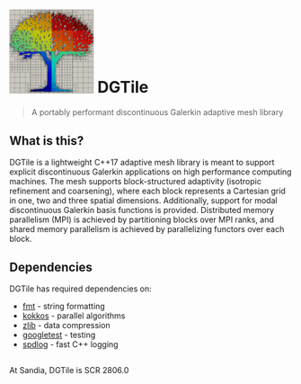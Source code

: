 # <img src="logo.png" width="150"> DGTile
> A portably performant discontinuous Galerkin adaptive mesh library

## What is this?

DGTile is a lightweight C++17 adaptive mesh library is meant to support
explicit discontinuous Galerkin applications on high performance computing
machines. The mesh supports block-structured adaptivity (isotropic refinement
and coarsening), where each block represents a Cartesian grid in one, two and
three spatial dimensions. Additionally, support for modal discontinuous
Galerkin basis functions is provided. Distributed memory parallelism (MPI) is
achieved by partitioning blocks over MPI ranks, and shared memory parallelism
is achieved by parallelizing functors over each block.

## Dependencies

DGTile has required dependencies on:

  * [fmt](https://github.com/fmtlib/fmt) - string formatting
  * [kokkos](https://github.com/kokkos/kokkos) - parallel algorithms
  * [zlib](https://github.com/zlib-ng/zlib-ng) - data compression
  * [googletest](https://github.com/google/googletest) - testing
  * [spdlog](https://github.com/gabime/spdlog) - fast C++ logging

##

At Sandia, DGTile is SCR 2806.0
